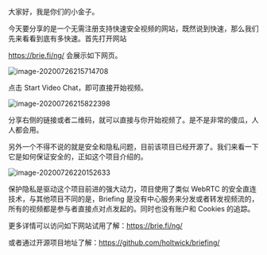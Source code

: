 大家好，我是你们的小金子。

今天要分享的是一个无需注册支持快速安全视频的网站，既然说到快速，那么我们先来看看到底有多快速。首先打开网站  

https://brie.fi/ng/  会展示如下网页。

![image-20200726215714708](https://7465-test-3c9b5e-1-1301419220.tcb.qcloud.la/mac_github_images/compress_image-20200726215714708.png)

点击 Start Video Chat，即可直接开始视频。

![image-20200726215822398](https://7465-test-3c9b5e-1-1301419220.tcb.qcloud.la/mac_github_images/compress_image-20200726215822398.png)

分享右侧的链接或者二维码，就可以直接与你开始视频了。是不是非常的傻瓜，人人都会用。

另外一个不得不说的就是安全和隐私问题，目前该项目已经开源了。我们来看一下它是如何保证安全的，正如这个项目介绍的。

![image-20200726220152633](https://7465-test-3c9b5e-1-1301419220.tcb.qcloud.la/mac_github_images/compress_image-20200726220152633.png)

保护隐私是驱动这个项目前进的强大动力，项目使用了类似 WebRTC 的安全直连技术，与其他项目不同的是，Briefing 是没有中心服务来分发或者转发视频流的，所有的视频都是参与者直接点对点发起的。同时也没有账户和 Cookies 的追踪。

更多详情可以访问如下网站试用了解：https://brie.fi/ng/ 

或者通过开源项目地址了解：https://github.com/holtwick/briefing/